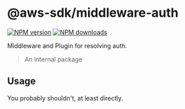 # @aws-sdk/middleware-auth

[![NPM version](https://img.shields.io/npm/v/@aws-sdk/middleware-auth/latest.svg)](https://www.npmjs.com/package/@aws-sdk/middleware-auth)
[![NPM downloads](https://img.shields.io/npm/dm/@aws-sdk/middleware-auth.svg)](https://www.npmjs.com/package/@aws-sdk/middleware-auth)

Middleware and Plugin for resolving auth.

> An internal package

## Usage

You probably shouldn't, at least directly.
